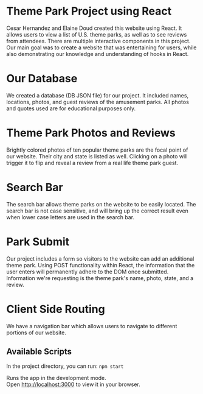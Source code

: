# Theme Park Project using React

Cesar Hernandez and Elaine Doud created this website using React.  It allows users to view a list of U.S. theme parks, as well as to see reviews from attendees. There are multiple interactive components in this project.  Our main goal was to
create a website that was entertaining for users, while also demonstrating our knowledge and understanding of hooks in 
React.

# Our Database
We created a database (DB JSON file) for our project.  It included names, locations, photos, and guest reviews of the
amusement parks.  All photos and quotes used are for educational purposes only.

# Theme Park Photos and Reviews
Brightly colored photos of ten popular theme parks are the focal point of our website.  Their city and state is listed
as well.  Clicking on a photo will trigger it to flip and reveal a review from a real life theme park guest.

# Search Bar
The search bar allows theme parks on the website to be easily located.  The search bar is not case sensitive, and will
bring up the correct result even when lower case letters are used in the search bar.

# Park Submit 
Our project includes a form so visitors to the website can add an additional theme park.  Using POST functionality 
within React, the information that the user enters will permanently adhere to the DOM once submitted.  Information we're 
requesting is the theme park's name, photo, state, and a review.

# Client Side Routing
We have a navigation bar which allows users to navigate to different portions of our website.

## Available Scripts
In the project directory, you can run:
 `npm start`

Runs the app in the development mode.\
Open [http://localhost:3000](http://localhost:3000) to view it in your browser.

